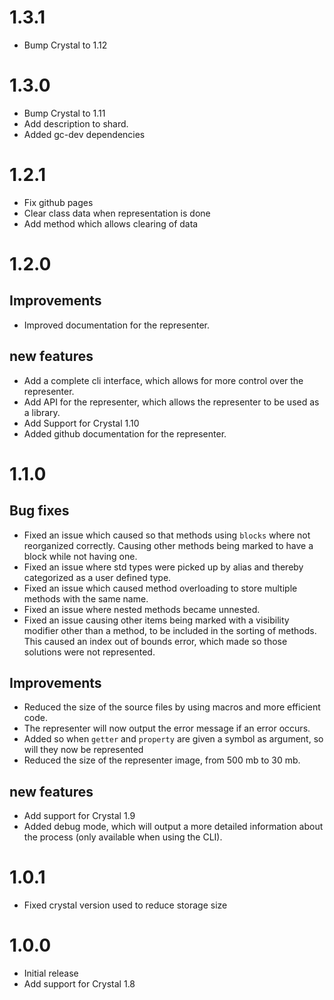 # 1.3.1

- Bump Crystal to 1.12

# 1.3.0

- Bump Crystal to 1.11
- Add description to shard.
- Added gc-dev dependencies

# 1.2.1

- Fix github pages
- Clear class data when representation is done
- Add method which allows clearing of data

# 1.2.0

## Improvements

- Improved documentation for the representer.

## new features

- Add a complete cli interface, which allows for more control over the representer.
- Add API for the representer, which allows the representer to be used as a library.
- Add Support for Crystal 1.10
- Added github documentation for the representer.

# 1.1.0

## Bug fixes

- Fixed an issue which caused so that methods using `blocks` where not reorganized correctly.
  Causing other methods being marked to have a block while not having one.
- Fixed an issue where std types were picked up by alias and thereby categorized as a user defined type.
- Fixed an issue which caused method overloading to store multiple methods with the same name.
- Fixed an issue where nested methods became unnested.
- Fixed an issue causing other items being marked with a visibility modifier other than a method, to be included in the sorting of methods.
  This caused an index out of bounds error, which made so those solutions were not represented.

## Improvements

- Reduced the size of the source files by using macros and more efficient code.
- The representer will now output the error message if an error occurs.
- Added so when `getter` and `property` are given a symbol as argument, so will they now be represented
- Reduced the size of the representer image, from 500 mb to 30 mb.

## new features

- Add support for Crystal 1.9
- Added debug mode, which will output a more detailed information about the process (only available when using the CLI).

# 1.0.1

- Fixed crystal version used to reduce storage size

# 1.0.0

- Initial release
- Add support for Crystal 1.8